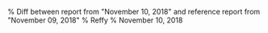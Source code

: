 % Diff between report from "November 10, 2018" and reference report from "November 09, 2018"
% Reffy
% November 10, 2018

